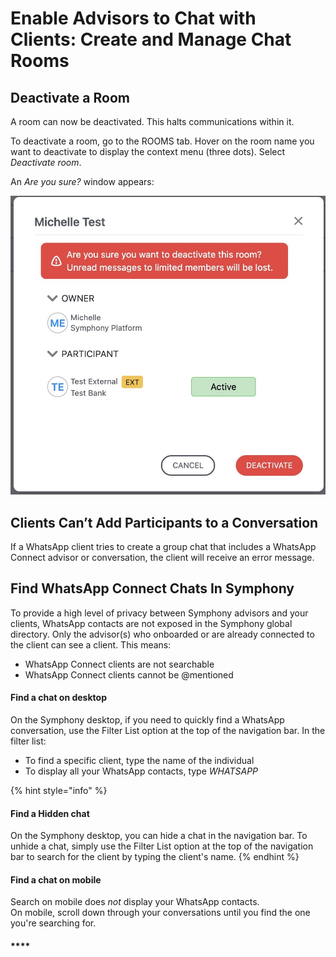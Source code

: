 # Enable Advisors to Chat with Clients: Create and Manage Chat Rooms

## **Deactivate a Room**

A room can now be deactivated. This halts communications within it.

To deactivate a room, go to the ROOMS tab. Hover on the room name you want to deactivate to display the context menu \(three dots\). Select _Deactivate room_. 

An _Are you sure?_ window appears:

![Click Deactivate to stop communications in a chat room](.gitbook/assets/deactivate-confirmation%20%281%29.jpg)

## **Clients Can’t Add Participants to a Conversation**

If a WhatsApp client tries to create a group chat that includes a WhatsApp Connect advisor or conversation, the client will receive an error message.  


## **Find WhatsApp Connect Chats In Symphony**

To provide a high level of privacy between Symphony advisors and your clients, WhatsApp contacts are not exposed in the Symphony global directory. Only the advisor\(s\) who onboarded or are already connected to the client can see a client. This means:

* WhatsApp Connect clients are not searchable
* WhatsApp Connect clients cannot be @mentioned

#### Find a chat on desktop

On the Symphony desktop, if you need to quickly find a WhatsApp conversation, use the Filter List option at the top of the navigation bar. In the filter list: 

* To find a specific client, type the name of the individual 
* To display all your WhatsApp contacts, type _WHATSAPP_

{% hint style="info" %}
#### **Find a Hidden chat**

On the Symphony desktop, you can hide a chat in the navigation bar. To unhide a chat, simply use the Filter List option at the top of the navigation bar to search for the client by typing the client's name.
{% endhint %}

#### Find a chat on mobile

Search on mobile does _not_ display your WhatsApp contacts.   
On mobile, scroll down through your conversations until you find the one you're searching for. 

#### \*\*\*\*

  




